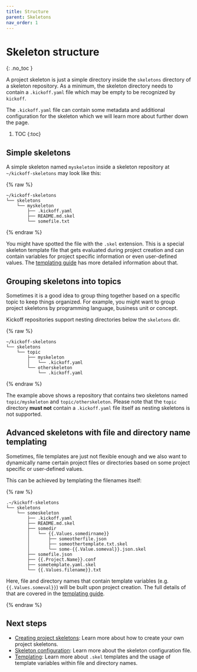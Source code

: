 ```yaml
---
title: Structure
parent: Skeletons
nav_order: 1
---
```


# Skeleton structure
{: .no_toc }

A project skeleton is just a simple directory inside the `skeletons` directory
of a skeleton repository. As a minimum, the skeleton directory needs to contain
a `.kickoff.yaml` file which may be empty to be recognized by `kickoff`.

The `.kickoff.yaml` file can contain some metadata and additional configuration
for the skeleton which we will learn more about further down the page.


1. TOC
{:toc}

## Simple skeletons

A simple skeleton named `myskeleton` inside a skeleton repository at
`~/kickoff-skeletons` may look like this:

{% raw %}
```
~/kickoff-skeletons
└── skeletons
    └── myskeleton
        ├── .kickoff.yaml
        ├── README.md.skel
        └── somefile.txt
```
{% endraw %}

You might have spotted the file with the `.skel` extension. This is a special
skeleton template file that gets evaluated during project creation and can
contain variables for project specific information or even user-defined values.
The [templating guide](templating) has more detailed information
about that.

## Grouping skeletons into topics

Sometimes it is a good idea to group thing together based on a specific topic
to keep things organized. For example, you might want to group project
skeletons by programming language, business unit or concept.

Kickoff repositories support nesting directories below the `skeletons` dir.

{% raw %}
```
~/kickoff-skeletons
└── skeletons
    └── topic
        ├── myskeleton
        │   └── .kickoff.yaml
        └── otherskeleton
            └── .kickoff.yaml
```
{% endraw %}

The example above shows a repository that contains two skeletons named
`topic/myskeleton` and `topic/otherskeleton`. Please note that the `topic`
directory **must not** contain a `.kickoff.yaml` file itself as nesting
skeletons is not supported.

## Advanced skeletons with file and directory name templating

Sometimes, file templates are just not flexible enough and we also want to
dynamically name certain project files or directories based on some project
specific or user-defined values.

This can be achieved by templating the filenames itself:

{% raw %}
```
.~/kickoff-skeletons
└── skeletons
    └── someskeleton
        ├── .kickoff.yaml
        ├── README.md.skel
        ├── somedir
        │   └── {{.Values.somedirname}}
        │       ├── someotherfile.json
        │       ├── someothertemplate.txt.skel
        │       └── some-{{.Value.someval}}.json.skel
        ├── somefile.json
        ├── {{.Project.Name}}.conf
        ├── sometemplate.yaml.skel
        └── {{.Values.filename}}.txt
```

Here, file and directory names that contain template variables (e.g.
`{{.Values.someval}}`) will be built upon project creation. The full details of
that are covered in the [templating guide](templating).

{% endraw %}

## Next steps

* [Creating project skeletons](creating-skeletons): Learn more about
  how to create your own project skeletons.
* [Skeleton configuration](configuration): Learn more about
  the skeleton configuration file.
* [Templating](templating): Learn more about `.skel` templates and the usage of
  template variables within file and directory names.
